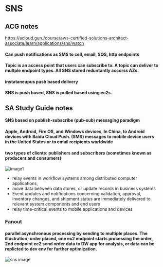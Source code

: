 # SNS

## ACG notes 
https://acloud.guru/course/aws-certified-solutions-architect-associate/learn/applications/sns/watch

#### Can push notifications as SMS to cell, email, SQS, http endpoints 
#### Topic is an access point that users can subscribe to. A topic can deliver to multple endpoint types. All SNS stored reduntantly accorss AZs.
#### instataneupus push based delivery
#### SNS is push based, SNS is pulled based using ec2s.

## SA Study Guide notes
#### SNS based on publish-subscribe (pub-sub) messaging paradigm
#### Apple, Android, Fire OS, and Windows devices, In China, to Android devices with Baidu Cloud Push. (SMS) messages to mobile device users in the United States or to email recipients worldwide

#### two types of clients: publishers and subscribers (sometimes known as producers and consumers)

![image1](https://learning.oreilly.com/library/view/aws-certified-solutions/9781119138556/images/ec08f004.jpg)

* relay events in workflow systems among distributed computer applications, 
* move data between data stores, or update records in business systems
* Event updates and notifications concerning validation, approval, inventory changes, and shipment status are immediately delivered to relevant system components and end users
* relay time-critical events to mobile applications and devices

### Fanout
#### parallel asynchronous processing by sending to multiple places. The illustration; order placed, one ec2 endpoint starts processing the order, 2nd endpoint ec2 send order data to DW app for analysis, or data can be replicted to dev env for further optimization.
![sns image](https://learning.oreilly.com/library/view/aws-certified-solutions/9781119138556/images/ec08f005.jpg)
